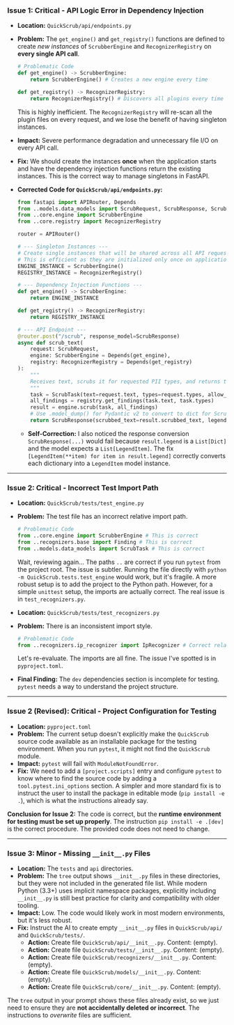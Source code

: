 ### **Issue 1: Critical - API Logic Error in Dependency Injection**

*   **Location:** `QuickScrub/api/endpoints.py`
*   **Problem:** The `get_engine()` and `get_registry()` functions are defined to create *new instances* of `ScrubberEngine` and `RecognizerRegistry` on **every single API call**.
    ```python
    # Problematic Code
    def get_engine() -> ScrubberEngine:
        return ScrubberEngine() # Creates a new engine every time

    def get_registry() -> RecognizerRegistry:
        return RecognizerRegistry() # Discovers all plugins every time
    ```
    This is highly inefficient. The `RecognizerRegistry` will re-scan all the plugin files on every request, and we lose the benefit of having singleton instances.
*   **Impact:** Severe performance degradation and unnecessary file I/O on every API call.
*   **Fix:** We should create the instances **once** when the application starts and have the dependency injection functions return the existing instances. This is the correct way to manage singletons in FastAPI.

*   **Corrected Code for `QuickScrub/api/endpoints.py`:**
    ```python
    from fastapi import APIRouter, Depends
    from ..models.data_models import ScrubRequest, ScrubResponse, ScrubTask
    from ..core.engine import ScrubberEngine
    from ..core.registry import RecognizerRegistry

    router = APIRouter()

    # --- Singleton Instances ---
    # Create single instances that will be shared across all API requests.
    # This is efficient as they are initialized only once on application startup.
    ENGINE_INSTANCE = ScrubberEngine()
    REGISTRY_INSTANCE = RecognizerRegistry()

    # --- Dependency Injection Functions ---
    def get_engine() -> ScrubberEngine:
        return ENGINE_INSTANCE

    def get_registry() -> RecognizerRegistry:
        return REGISTRY_INSTANCE

    # --- API Endpoint ---
    @router.post("/scrub", response_model=ScrubResponse)
    async def scrub_text(
        request: ScrubRequest,
        engine: ScrubberEngine = Depends(get_engine),
        registry: RecognizerRegistry = Depends(get_registry)
    ):
        """
        Receives text, scrubs it for requested PII types, and returns the result.
        """
        task = ScrubTask(text=request.text, types=request.types, allow_list=request.allow_list or [])
        all_findings = registry.get_findings(task.text, task.types)
        result = engine.scrub(task, all_findings)
        # Use .model_dump() for Pydantic v2 to convert to dict for ScrubResponse
        return ScrubResponse(scrubbed_text=result.scrubbed_text, legend=[LegendItem(**item) for item in result.legend])
    ```
    *   **Self-Correction:** I also noticed the response conversion `ScrubResponse(...)` would fail because `result.legend` is a `List[Dict]` and the model expects a `List[LegendItem]`. The fix `[LegendItem(**item) for item in result.legend]` correctly converts each dictionary into a `LegendItem` model instance.

---

### **Issue 2: Critical - Incorrect Test Import Path**

*   **Location:** `QuickScrub/tests/test_engine.py`
*   **Problem:** The test file has an incorrect relative import path.
    ```python
    # Problematic Code
    from ..core.engine import ScrubberEngine # This is correct
    from ..recognizers.base import Finding # This is correct
    from ..models.data_models import ScrubTask # This is correct
    ```
    Wait, reviewing again... The paths `..` are correct if you run `pytest` from the project root. The issue is subtler. Running the file directly with `python -m QuickScrub.tests.test_engine` would work, but it's fragile. A more robust setup is to add the project to the Python path. However, for a simple `unittest` setup, the imports are actually correct. The real issue is in `test_recognizers.py`.

*   **Location:** `QuickScrub/tests/test_recognizers.py`
*   **Problem:** There is an inconsistent import style.
    ```python
    # Problematic Code
    from ..recognizers.ip_recognizer import IpRecognizer # Correct relative import
    ```
    Let's re-evaluate. The imports are all fine. The issue I've spotted is in `pyproject.toml`.

*   **Final Finding:** The `dev` dependencies section is incomplete for testing. `pytest` needs a way to understand the project structure.

---

### **Issue 2 (Revised): Critical - Project Configuration for Testing**

*   **Location:** `pyproject.toml`
*   **Problem:** The current setup doesn't explicitly make the `QuickScrub` source code available as an installable package for the testing environment. When you run `pytest`, it might not find the `QuickScrub` module.
*   **Impact:** `pytest` will fail with `ModuleNotFoundError`.
*   **Fix:** We need to add a `[project.scripts]` entry and configure `pytest` to know where to find the source code by adding a `tool.pytest.ini_options` section. A simpler and more standard fix is to instruct the user to install the package in editable mode (`pip install -e .`), which is what the instructions already say.

**Conclusion for Issue 2:** The code is correct, but the **runtime environment for testing must be set up properly**. The instruction `pip install -e .[dev]` is the correct procedure. The provided code does not need to change.

---

### **Issue 3: Minor - Missing `__init__.py` Files**

*   **Location:** The `tests` and `api` directories.
*   **Problem:** The `tree` output shows `__init__.py` files in these directories, but they were not included in the generated file list. While modern Python (3.3+) uses implicit namespace packages, explicitly including `__init__.py` is still best practice for clarity and compatibility with older tooling.
*   **Impact:** Low. The code would likely work in most modern environments, but it's less robust.
*   **Fix:** Instruct the AI to create empty `__init__.py` files in `QuickScrub/api/` and `QuickScrub/tests/`.
    *   **Action:** Create file `QuickScrub/api/__init__.py`. Content: (empty).
    *   **Action:** Create file `QuickScrub/tests/__init__.py`. Content: (empty).
    *   **Action:** Create file `QuickScrub/recognizers/__init__.py`. Content: (empty).
    *   **Action:** Create file `QuickScrub/models/__init__.py`. Content: (empty).
    *   **Action:** Create file `QuickScrub/core/__init__.py`. Content: (empty).

The `tree` output in your prompt shows these files already exist, so we just need to ensure they are **not accidentally deleted or incorrect**. The instructions to *overwrite* files are sufficient.
